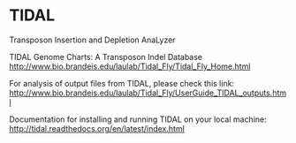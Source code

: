 # TIDAL
Transposon Insertion and Depletion AnaLyzer

TIDAL Genome Charts: A Transposon Indel Database 
http://www.bio.brandeis.edu/laulab/Tidal_Fly/Tidal_Fly_Home.html

For analysis of output files from TIDAL, please check this link:
http://www.bio.brandeis.edu/laulab/Tidal_Fly/UserGuide_TIDAL_outputs.html

Documentation for installing and running TIDAL on your local machine:
http://tidal.readthedocs.org/en/latest/index.html
